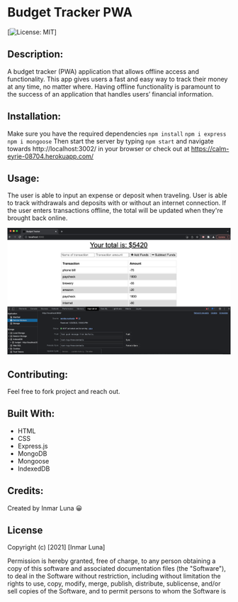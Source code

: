 # Budget Tracker PWA


[![License: MIT](https://img.shields.io/badge/License-MIT-yellow.svg)]

## Description: 
A budget tracker (PWA) application that allows offline access and functionality. This app gives users a fast and easy way to track their money at any time, no matter where. Having offline functionality is paramount to the success of an application that handles users’ financial information.

## Installation: 
Make sure you have the required dependencies
`npm install`
`npm i express`
`npm i mongoose`
 Then start the server by typing `npm start` and navigate towards http://localhost:3002/ in your browser or check out at https://calm-eyrie-08704.herokuapp.com/

## Usage:
The user is able to input an expense or deposit when traveling. User is able to track withdrawals and deposits with or without an internet connection. If the user enters transactions offline, the total will be updated when they're brought back online.

![Alt Text](images/screenshot.png)

## Contributing:
Feel free to fork project and reach out.

## Built With:
* HTML
* CSS
* Express.js
* MongoDB
* Mongoose
* IndexedDB


## Credits:
Created by Inmar Luna :grinning:

## License 

Copyright (c) [2021] [Inmar Luna]

Permission is hereby granted, free of charge, to any person obtaining a copy
of this software and associated documentation files (the "Software"), to deal
in the Software without restriction, including without limitation the rights
to use, copy, modify, merge, publish, distribute, sublicense, and/or sell
copies of the Software, and to permit persons to whom the Software is